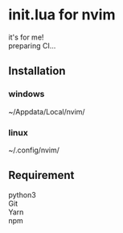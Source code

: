 # init.lua for nvim 
it's for me!  
preparing CI...
## Installation
### windows  
~/Appdata/Local/nvim/
### linux  
~/.config/nvim/

## Requirement  
python3  
Git  
Yarn  
npm  
